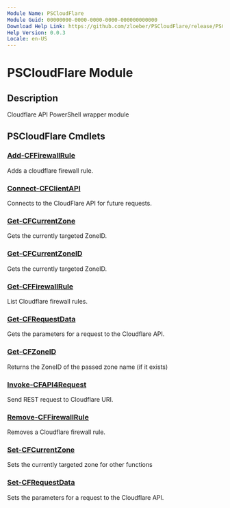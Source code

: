 ```yaml
---
Module Name: PSCloudFlare
Module Guid: 00000000-0000-0000-0000-000000000000
Download Help Link: https://github.com/zloeber/PSCloudFlare/release/PSCloudFlare/docs/PSCloudFlare.md
Help Version: 0.0.3
Locale: en-US
---
```


# PSCloudFlare Module
## Description
Cloudflare API PowerShell wrapper module

## PSCloudFlare Cmdlets
### [Add-CFFirewallRule](Add-CFFirewallRule.md)
Adds a cloudflare firewall rule.

### [Connect-CFClientAPI](Connect-CFClientAPI.md)
Connects to the CloudFlare API for future requests.

### [Get-CFCurrentZone](Get-CFCurrentZone.md)
Gets the currently targeted ZoneID.

### [Get-CFCurrentZoneID](Get-CFCurrentZoneID.md)
Gets the currently targeted ZoneID.

### [Get-CFFirewallRule](Get-CFFirewallRule.md)
List Cloudflare firewall rules.

### [Get-CFRequestData](Get-CFRequestData.md)
Gets the parameters for a request to the Cloudflare API.

### [Get-CFZoneID](Get-CFZoneID.md)
Returns the ZoneID of the passed zone name (if it exists)

### [Invoke-CFAPI4Request](Invoke-CFAPI4Request.md)
Send REST request to Cloudflare URI.

### [Remove-CFFirewallRule](Remove-CFFirewallRule.md)
Removes a Cloudflare firewall rule.

### [Set-CFCurrentZone](Set-CFCurrentZone.md)
Sets the currently targeted zone for other functions

### [Set-CFRequestData](Set-CFRequestData.md)
Sets the parameters for a request to the Cloudflare API.



